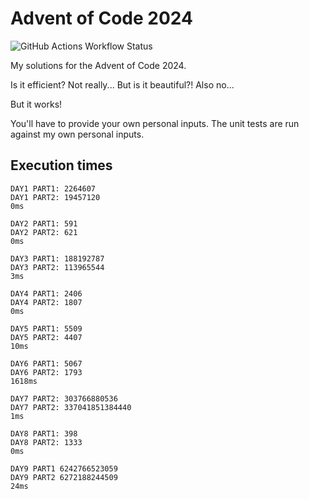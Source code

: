 # Advent of Code 2024

![GitHub Actions Workflow Status](https://img.shields.io/github/actions/workflow/status/naresh97/advent-of-code-2024/rust.yml?style=flat-square&label=Build%20and%20Tests)


My solutions for the Advent of Code 2024. 

Is it efficient? Not really... But is it beautiful?! Also no...

But it works!

You'll have to provide your own personal inputs. The unit tests are run against my own personal inputs.

## Execution times
```
DAY1 PART1: 2264607 
DAY1 PART2: 19457120
0ms

DAY2 PART1: 591     
DAY2 PART2: 621     
0ms

DAY3 PART1: 188192787
DAY3 PART2: 113965544
3ms

DAY4 PART1: 2406
DAY4 PART2: 1807
0ms

DAY5 PART1: 5509
DAY5 PART2: 4407
10ms

DAY6 PART1: 5067
DAY6 PART2: 1793
1618ms

DAY7 PART2: 303766880536
DAY7 PART2: 337041851384440
1ms

DAY8 PART1: 398
DAY8 PART2: 1333
0ms

DAY9 PART1 6242766523059
DAY9 PART2 6272188244509
24ms
```